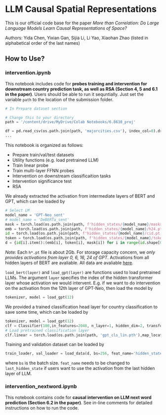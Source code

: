 # LLM Causal Spatial Representations

This is our official code base for the paper _More than Correlation: Do Large Language Models Learn Causal Representations of Space?_

Authors: Yida Chen, Yixian Gan, Sijia Li, Li Yao, Xiaohan Zhao (listed in alphabetical order of the last names)


## How to Use?
### intervention.ipynb
This notebook includes code for **probes training and intervention for downstream country prediction task, as well as RSA (Section 4, 5 and 6.1 in the paper)**. Users should be able to run it sequntially. Just set the variable `path` to the location of the submission folder. 

```python
# In Prepare dataset section

# Change this to your directory 
path = '/content/drive/MyDrive/Colab Notebooks/6.8610_proj' 

df = pd.read_csv(os.path.join(path, 'majorcities.csv'), index_col=0).dropna(subset='population')
...
```

This notebook is organized as follows: 
- Prepare train/val/test datasets 
- Utility functions (e.g. load pretrained LLM) 
- Train linear probe
- Train multi-layer FFNN probes
- Intervention on downstream classificaition tasks
- Intervention significance test
- RSA

We already extracted the activation from intermediate layers of BERT and GPT, which can be loaded by 

```python
# Select LM 
model_name = 'GPT-Neo_sent'
# model_name = 'DeBERTa_sent'
mask = torch.load(os.path.join(path, f'hidden_states/{model_name}/masks.pt'))
emb = torch.load(os.path.join(path, f'hidden_states/{model_name}/h24.pt')) # Change this line if want to use activations from other later
id = torch.load(os.path.join(path, f'hidden_states/{model_name}/cid.pt'))
token = torch.load(os.path.join(path, f'hidden_states/{model_name}/tokens.pt'))
d = {id[i].item():(emb[i], token[i], mask[i]) for i in range(id.shape[0])}
```
*Note:* Each `h*.pt` file is about 2Gb. For storage capacity concern, we *only provides activations from layer 0, 6, 16, 24 of GPT*. Activations from all hidden layers of BERT are avaliable. All data are avaliable [here](https://drive.google.com/drive/u/1/folders/185Vv_Kfx7rg5c3kv0P5BkOI78t4ctpnf).


`load_bert(layer)` and `load_gpt(layer)` are functions used to load pretrained LLMs. The argument `layer` specifies the index of the hidden transformer layer whose activation we would intervent. E.g. if we want to do intervention on the activation from the 12th layer of GPT-Neo, then load the model by 
```python
tokenizer, model = load_gpt(12)
```

We provided a trained classification head layer for country classification to save some time, which can be loaded by 
```python
tokenizer, model = load_gpt(12)
clf = Classifier(100,in_features=2048, n_layer=1, hidden_dim=2, transformer=model, device=device)
# Load pretrained classification layer 
clf.linear = torch.load(os.path.join(path, 'gpt_cls_lin.pth'),map_location=device)
```

Training and validation dataset can be loaded by 
```python
train_loader, val_loader = load_data(d, bs=256, feat_name='hidden_state')
```
where `bs` is the batch size. `feat_name` needs to be changed to `last_hidden_state` if users want to use the activation from the last hidden layer of LLM. 


### intervention_nextword.ipynb
This notebook contains code for **causal intervention on LLM next word prediction (Section 6.2 in the paper)**. See in-line comments for detailed instructions on how to run the code.